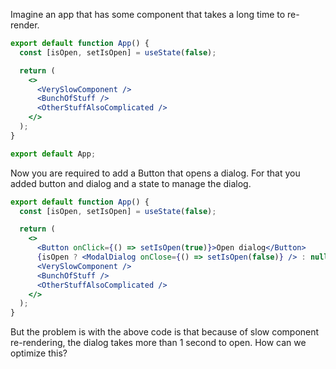 Imagine an app that has some component that takes a long time to re-render.

```jsx
export default function App() {
  const [isOpen, setIsOpen] = useState(false);

  return (
    <>
      <VerySlowComponent />
      <BunchOfStuff />
      <OtherStuffAlsoComplicated />
    </>
  );
}

export default App;
```

Now you are required to add a Button that opens a dialog. For that you added button and dialog and a state to manage the dialog.

```jsx
export default function App() {
  const [isOpen, setIsOpen] = useState(false);

  return (
    <>
      <Button onClick={() => setIsOpen(true)}>Open dialog</Button>
      {isOpen ? <ModalDialog onClose={() => setIsOpen(false)} /> : null}
      <VerySlowComponent />
      <BunchOfStuff />
      <OtherStuffAlsoComplicated />
    </>
  );
}
```

But the problem is with the above code is that because of slow component re-rendering, the dialog takes more than 1 second to open. How can we optimize this?

